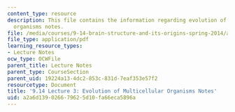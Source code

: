 ```yaml
---
content_type: resource
description: This file contains the information regarding evolution of multicellular
  organisms notes.
file: /media/courses/9-14-brain-structure-and-its-origins-spring-2014/a2a6d139026679625d10fa66eca5896a_MIT9_14S14_Lecture3.pdf
file_type: application/pdf
learning_resource_types:
- Lecture Notes
ocw_type: OCWFile
parent_title: Lecture Notes
parent_type: CourseSection
parent_uid: 19224a13-4dc2-853c-831d-7eaf353e57f2
resourcetype: Document
title: '9.14 Lecture 3: Evolution of Multicellular Organisms Notes'
uid: a2a6d139-0266-7962-5d10-fa66eca5896a
---
```

